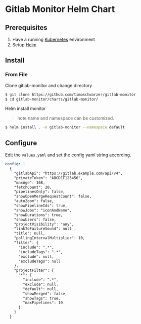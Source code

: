 # Gitlab Monitor Helm Chart

## Prerequisites

1. Have a running [Kubernetes](https://kubernetes.io/docs/setup/) environment
2. Setup [Helm](https://github.com/kubernetes/helm)

## Install

### From File
Clone gitlab-monitor and change directory
```bash
$ git clone https://github.com/timoschwarzer/gitlab-monitor
$ cd gitlab-monitor/charts/gitlab-monitor/
```
Helm install monitor
> note name and namespace can be customized. 
```bash
$ helm install . -n gitlab-monitor --namespace default
```

## Configure

Edit the `values.yaml` and set the config yaml string according.

```yaml
config: |
  {
    "gitlabApi": "https://gitlab.example.com/api/v4",
    "privateToken": "ABCDEF123456",
    "maxAge": 168,
    "fetchCount": 20,
    "pipelinesOnly": false,
    "showOpenMergeRequestCount": false,
    "autoZoom": false,
    "showPipelineIds": true,
    "showJobs": "iconAndName",
    "showDurations": true,
    "showUsers": false,
    "projectVisibility": "any",
    "linkToFailureSound": null ,
    "title": null,
    "pollingIntervalMultiplier": 10,
    "filter": {
      "include": ".*",
      "includeTags": ".*",
      "exclude": null,
      "excludeTags": null
    },
    "projectFilter": {
      "*": {
        "include": ".*",
        "exclude": null,
        "default": null,
        "showMerged": false,
        "showTags": true,
        "maxPipelines": 10
      }
    }
  }
```